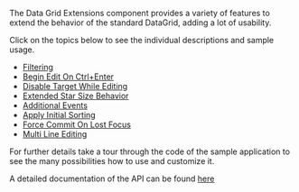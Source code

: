 The Data Grid Extensions component provides a variety of features to extend the behavior of the standard DataGrid, adding a lot of usability.

Click on the topics below to see the individual descriptions and sample usage.
* [Filtering](topics/Filtering.md)
* [Begin Edit On Ctrl+Enter](topics/Behaviors.md#Begin-Edit-On-Ctrl-Enter-Behavior)
* [Disable Target While Editing](topics/Behaviors.md#Disable-Target-While-Editing-Behavior)
* [Extended Star Size Behavior](topics/Behaviors.md#Extended-Star-Size-Behavior)
* [Additional Events](topics/Tools.md#Additional-Events)
* [Apply Initial Sorting](topics/Tools.md#Apply-Initial-Sorting)
* [Force Commit On Lost Focus](topics/Tools.md#Force-Commit-On-Lost-Focus)
* [Multi Line Editing](topics/Tools.md#Multi-Line-Editing)

For further details take a tour through the code of the sample application to see the many possibilities how to use and customize it.

A detailed documentation of the API can be found [here](https://dotnet.github.io/DataGridExtensions)